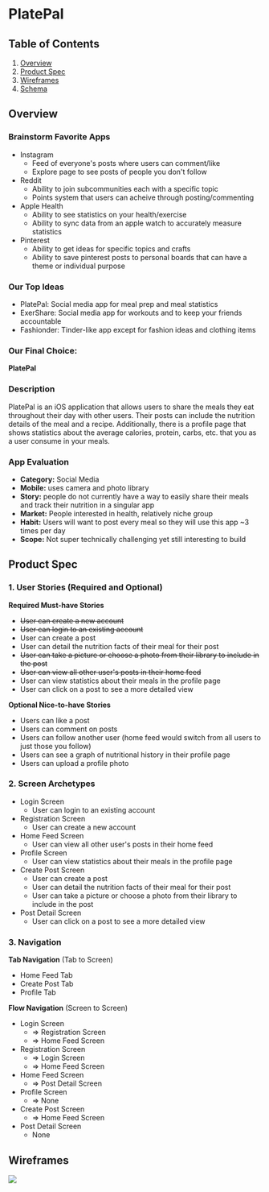 # PlatePal

## Table of Contents
1. [Overview](#Overview)
1. [Product Spec](#Product-Spec)
1. [Wireframes](#Wireframes)
2. [Schema](#Schema)

## Overview
### Brainstorm Favorite Apps
* Instagram
  * Feed of everyone's posts where users can comment/like
  * Explore page to see posts of people you don't follow
* Reddit
  * Ability to join subcommunities each with a specific topic
  * Points system that users can acheive through posting/commenting
* Apple Health
  * Ability to see statistics on your health/exercise
  * Ability to sync data from an apple watch to accurately measure statistics
* Pinterest
  * Ability to get ideas for specific topics and crafts
  * Ability to save pinterest posts to personal boards that can have a theme or individual purpose
  
### Our Top Ideas
* PlatePal: Social media app for meal prep and meal statistics
* ExerShare: Social media app for workouts and to keep your friends accountable
* Fashionder: Tinder-like app except for fashion ideas and clothing items

### Our Final Choice:
**PlatePal**

### Description
PlatePal is an iOS application that allows users to share the meals they eat throughout their day with other users. Their posts can include the nutrition details of the meal and a recipe. Additionally, there is a profile page that shows statistics about the average calories, protein, carbs, etc. that you as a user consume in your meals.

### App Evaluation
- **Category:** Social Media
- **Mobile:** uses camera and photo library
- **Story:** people do not currently have a way to easily share their meals and track their nutrition in a singular app
- **Market:** People interested in health, relatively niche group
- **Habit:** Users will want to post every meal so they will use this app ~3 times per day
- **Scope:** Not super technically challenging yet still interesting to build

## Product Spec

### 1. User Stories (Required and Optional)

**Required Must-have Stories**

* ~~User can create a new account~~
* ~~User can login to an existing account~~
* User can create a post
* User can detail the nutrition facts of their meal for their post
* ~~User can take a picture or choose a photo from their library to include in the post~~
* ~~User can view all other user's posts in their home feed~~
* User can view statistics about their meals in the profile page
* User can click on a post to see a more detailed view

**Optional Nice-to-have Stories**

* Users can like a post
* Users can comment on posts
* Users can follow another user (home feed would switch from all users to just those you follow)
* Users can see a graph of nutritional history in their profile page
* Users can upload a profile photo

### 2. Screen Archetypes

* Login Screen
   * User can login to an existing account
* Registration Screen
   * User can create a new account
* Home Feed Screen
    * User can view all other user's posts in their home feed
* Profile Screen
    * User can view statistics about their meals in the profile page
* Create Post Screen
    * User can create a post
    * User can detail the nutrition facts of their meal for their post
    * User can take a picture or choose a photo from their library to include in the post
* Post Detail Screen
    * User can click on a post to see a more detailed view

### 3. Navigation

**Tab Navigation** (Tab to Screen)

* Home Feed Tab
* Create Post Tab
* Profile Tab

**Flow Navigation** (Screen to Screen)

* Login Screen
   * => Registration Screen
   * => Home Feed Screen
* Registration Screen
   * => Login Screen
   * => Home Feed Screen
* Home Feed Screen
    * => Post Detail Screen
* Profile Screen
    * => None
* Create Post Screen
    * => Home Feed Screen
* Post Detail Screen
    * None

## Wireframes

![](https://i.imgur.com/0Vg16pO.png)


